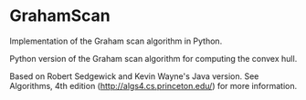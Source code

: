 # GrahamScan
Implementation of the Graham scan algorithm in Python.

Python version of the Graham scan algorithm for computing the convex hull.

Based on Robert Sedgewick and Kevin Wayne's Java version. See Algorithms, 4th edition (http://algs4.cs.princeton.edu/) for more information.
